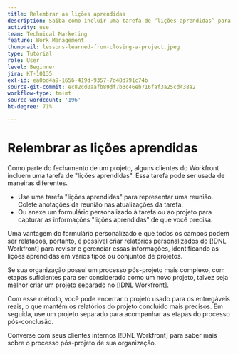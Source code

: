```yaml
---
title: Relembrar as lições aprendidas
description: Saiba como incluir uma tarefa de “lições aprendidas” para identificar o que deu certo e o que pode ser melhorado na próxima vez.
activity: use
team: Technical Marketing
feature: Work Management
thumbnail: lessons-learned-from-closing-a-project.jpeg
type: Tutorial
role: User
level: Beginner
jira: KT-10135
exl-id: ea0bd4a9-1656-419d-9357-7d48d791c74b
source-git-commit: ec82cd0aafb89df7b3c46eb716faf3a25cd438a2
workflow-type: tm+mt
source-wordcount: '196'
ht-degree: 71%

---
```


# Relembrar as lições aprendidas

Como parte do fechamento de um projeto, alguns clientes do Workfront incluem uma tarefa de &quot;lições aprendidas&quot;. Essa tarefa pode ser usada de maneiras diferentes.

* Use uma tarefa &quot;lições aprendidas&quot; para representar uma reunião. Colete anotações da reunião nas atualizações da tarefa.
* Ou anexe um formulário personalizado à tarefa ou ao projeto para capturar as informações &quot;lições aprendidas&quot; de que você precisa.

Uma vantagem do formulário personalizado é que todos os campos podem ser relatados, portanto, é possível criar relatórios personalizados do [!DNL Workfront] para revisar e gerenciar essas informações, identificando as lições aprendidas em vários tipos ou conjuntos de projetos.

Se sua organização possui um processo pós-projeto mais complexo, com etapas suficientes para ser considerado como um novo projeto, talvez seja melhor criar um projeto separado no [!DNL Workfront].

Com esse método, você pode encerrar o projeto usado para os entregáveis reais, o que mantém os relatórios do projeto concluído mais precisos. Em seguida, use um projeto separado para acompanhar as etapas do processo pós-conclusão.

Converse com seus clientes internos [!DNL Workfront] para saber mais sobre o processo pós-projeto de sua organização.
